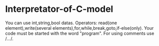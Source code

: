 # Interpretator-of-C-model
   You can use int,string,bool datas. Operators: read(one element),write(several elements),for,while,break,goto,if-else(only). Your code must be started with the word "program". For using comments use /*...*/.
